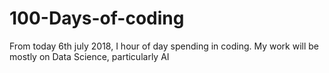 # 100-Days-of-coding
From today 6th july 2018, I hour of day spending in coding. My work will be mostly on Data Science, particularly AI
